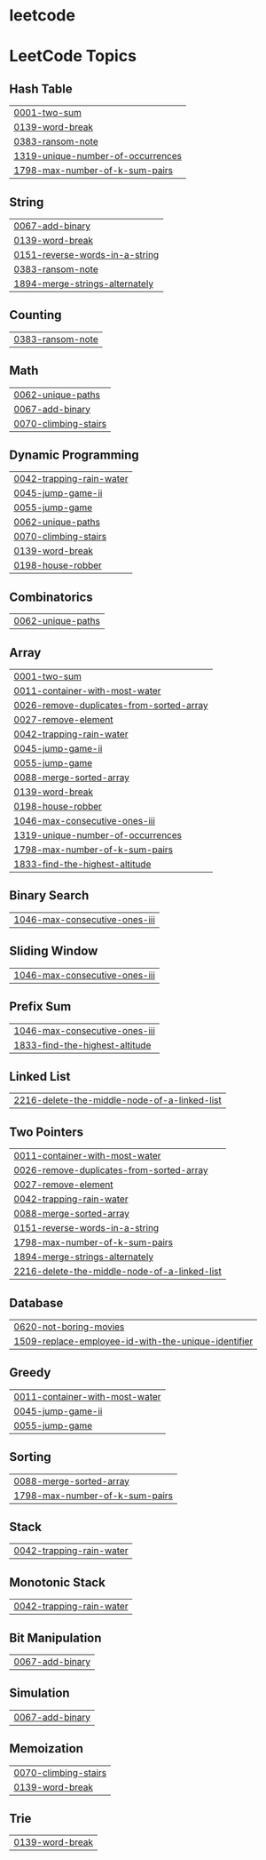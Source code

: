 # leetcode
<!---LeetCode Topics Start-->
# LeetCode Topics
## Hash Table
|  |
| ------- |
| [0001-two-sum](https://github.com/yongbin4/leetcode/tree/master/0001-two-sum) |
| [0139-word-break](https://github.com/yongbin4/leetcode/tree/master/0139-word-break) |
| [0383-ransom-note](https://github.com/yongbin4/leetcode/tree/master/0383-ransom-note) |
| [1319-unique-number-of-occurrences](https://github.com/yongbin4/leetcode/tree/master/1319-unique-number-of-occurrences) |
| [1798-max-number-of-k-sum-pairs](https://github.com/yongbin4/leetcode/tree/master/1798-max-number-of-k-sum-pairs) |
## String
|  |
| ------- |
| [0067-add-binary](https://github.com/yongbin4/leetcode/tree/master/0067-add-binary) |
| [0139-word-break](https://github.com/yongbin4/leetcode/tree/master/0139-word-break) |
| [0151-reverse-words-in-a-string](https://github.com/yongbin4/leetcode/tree/master/0151-reverse-words-in-a-string) |
| [0383-ransom-note](https://github.com/yongbin4/leetcode/tree/master/0383-ransom-note) |
| [1894-merge-strings-alternately](https://github.com/yongbin4/leetcode/tree/master/1894-merge-strings-alternately) |
## Counting
|  |
| ------- |
| [0383-ransom-note](https://github.com/yongbin4/leetcode/tree/master/0383-ransom-note) |
## Math
|  |
| ------- |
| [0062-unique-paths](https://github.com/yongbin4/leetcode/tree/master/0062-unique-paths) |
| [0067-add-binary](https://github.com/yongbin4/leetcode/tree/master/0067-add-binary) |
| [0070-climbing-stairs](https://github.com/yongbin4/leetcode/tree/master/0070-climbing-stairs) |
## Dynamic Programming
|  |
| ------- |
| [0042-trapping-rain-water](https://github.com/yongbin4/leetcode/tree/master/0042-trapping-rain-water) |
| [0045-jump-game-ii](https://github.com/yongbin4/leetcode/tree/master/0045-jump-game-ii) |
| [0055-jump-game](https://github.com/yongbin4/leetcode/tree/master/0055-jump-game) |
| [0062-unique-paths](https://github.com/yongbin4/leetcode/tree/master/0062-unique-paths) |
| [0070-climbing-stairs](https://github.com/yongbin4/leetcode/tree/master/0070-climbing-stairs) |
| [0139-word-break](https://github.com/yongbin4/leetcode/tree/master/0139-word-break) |
| [0198-house-robber](https://github.com/yongbin4/leetcode/tree/master/0198-house-robber) |
## Combinatorics
|  |
| ------- |
| [0062-unique-paths](https://github.com/yongbin4/leetcode/tree/master/0062-unique-paths) |
## Array
|  |
| ------- |
| [0001-two-sum](https://github.com/yongbin4/leetcode/tree/master/0001-two-sum) |
| [0011-container-with-most-water](https://github.com/yongbin4/leetcode/tree/master/0011-container-with-most-water) |
| [0026-remove-duplicates-from-sorted-array](https://github.com/yongbin4/leetcode/tree/master/0026-remove-duplicates-from-sorted-array) |
| [0027-remove-element](https://github.com/yongbin4/leetcode/tree/master/0027-remove-element) |
| [0042-trapping-rain-water](https://github.com/yongbin4/leetcode/tree/master/0042-trapping-rain-water) |
| [0045-jump-game-ii](https://github.com/yongbin4/leetcode/tree/master/0045-jump-game-ii) |
| [0055-jump-game](https://github.com/yongbin4/leetcode/tree/master/0055-jump-game) |
| [0088-merge-sorted-array](https://github.com/yongbin4/leetcode/tree/master/0088-merge-sorted-array) |
| [0139-word-break](https://github.com/yongbin4/leetcode/tree/master/0139-word-break) |
| [0198-house-robber](https://github.com/yongbin4/leetcode/tree/master/0198-house-robber) |
| [1046-max-consecutive-ones-iii](https://github.com/yongbin4/leetcode/tree/master/1046-max-consecutive-ones-iii) |
| [1319-unique-number-of-occurrences](https://github.com/yongbin4/leetcode/tree/master/1319-unique-number-of-occurrences) |
| [1798-max-number-of-k-sum-pairs](https://github.com/yongbin4/leetcode/tree/master/1798-max-number-of-k-sum-pairs) |
| [1833-find-the-highest-altitude](https://github.com/yongbin4/leetcode/tree/master/1833-find-the-highest-altitude) |
## Binary Search
|  |
| ------- |
| [1046-max-consecutive-ones-iii](https://github.com/yongbin4/leetcode/tree/master/1046-max-consecutive-ones-iii) |
## Sliding Window
|  |
| ------- |
| [1046-max-consecutive-ones-iii](https://github.com/yongbin4/leetcode/tree/master/1046-max-consecutive-ones-iii) |
## Prefix Sum
|  |
| ------- |
| [1046-max-consecutive-ones-iii](https://github.com/yongbin4/leetcode/tree/master/1046-max-consecutive-ones-iii) |
| [1833-find-the-highest-altitude](https://github.com/yongbin4/leetcode/tree/master/1833-find-the-highest-altitude) |
## Linked List
|  |
| ------- |
| [2216-delete-the-middle-node-of-a-linked-list](https://github.com/yongbin4/leetcode/tree/master/2216-delete-the-middle-node-of-a-linked-list) |
## Two Pointers
|  |
| ------- |
| [0011-container-with-most-water](https://github.com/yongbin4/leetcode/tree/master/0011-container-with-most-water) |
| [0026-remove-duplicates-from-sorted-array](https://github.com/yongbin4/leetcode/tree/master/0026-remove-duplicates-from-sorted-array) |
| [0027-remove-element](https://github.com/yongbin4/leetcode/tree/master/0027-remove-element) |
| [0042-trapping-rain-water](https://github.com/yongbin4/leetcode/tree/master/0042-trapping-rain-water) |
| [0088-merge-sorted-array](https://github.com/yongbin4/leetcode/tree/master/0088-merge-sorted-array) |
| [0151-reverse-words-in-a-string](https://github.com/yongbin4/leetcode/tree/master/0151-reverse-words-in-a-string) |
| [1798-max-number-of-k-sum-pairs](https://github.com/yongbin4/leetcode/tree/master/1798-max-number-of-k-sum-pairs) |
| [1894-merge-strings-alternately](https://github.com/yongbin4/leetcode/tree/master/1894-merge-strings-alternately) |
| [2216-delete-the-middle-node-of-a-linked-list](https://github.com/yongbin4/leetcode/tree/master/2216-delete-the-middle-node-of-a-linked-list) |
## Database
|  |
| ------- |
| [0620-not-boring-movies](https://github.com/yongbin4/leetcode/tree/master/0620-not-boring-movies) |
| [1509-replace-employee-id-with-the-unique-identifier](https://github.com/yongbin4/leetcode/tree/master/1509-replace-employee-id-with-the-unique-identifier) |
## Greedy
|  |
| ------- |
| [0011-container-with-most-water](https://github.com/yongbin4/leetcode/tree/master/0011-container-with-most-water) |
| [0045-jump-game-ii](https://github.com/yongbin4/leetcode/tree/master/0045-jump-game-ii) |
| [0055-jump-game](https://github.com/yongbin4/leetcode/tree/master/0055-jump-game) |
## Sorting
|  |
| ------- |
| [0088-merge-sorted-array](https://github.com/yongbin4/leetcode/tree/master/0088-merge-sorted-array) |
| [1798-max-number-of-k-sum-pairs](https://github.com/yongbin4/leetcode/tree/master/1798-max-number-of-k-sum-pairs) |
## Stack
|  |
| ------- |
| [0042-trapping-rain-water](https://github.com/yongbin4/leetcode/tree/master/0042-trapping-rain-water) |
## Monotonic Stack
|  |
| ------- |
| [0042-trapping-rain-water](https://github.com/yongbin4/leetcode/tree/master/0042-trapping-rain-water) |
## Bit Manipulation
|  |
| ------- |
| [0067-add-binary](https://github.com/yongbin4/leetcode/tree/master/0067-add-binary) |
## Simulation
|  |
| ------- |
| [0067-add-binary](https://github.com/yongbin4/leetcode/tree/master/0067-add-binary) |
## Memoization
|  |
| ------- |
| [0070-climbing-stairs](https://github.com/yongbin4/leetcode/tree/master/0070-climbing-stairs) |
| [0139-word-break](https://github.com/yongbin4/leetcode/tree/master/0139-word-break) |
## Trie
|  |
| ------- |
| [0139-word-break](https://github.com/yongbin4/leetcode/tree/master/0139-word-break) |
<!---LeetCode Topics End-->